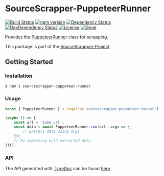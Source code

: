 # SourceScrapper-PuppeteerRunner

[![Build Status](https://travis-ci.org/OpenByteDev/SourceScrapper.svg?branch=master)](https://travis-ci.org/OpenByteDev/SourceScrapper)
[![npm version](https://badge.fury.io/js/sourcescrapper-puppeteer-runner.svg)](https://www.npmjs.com/package/sourcescrapper-puppeteer-runner)
[![Dependency Status](https://david-dm.org/OpenByteDev/SourceScrapper/status.svg?path=packages%2Fsourcescrapper-puppeteer-runner)](https://david-dm.org/OpenByteDev/SourceScrapper?path=packages%2Fsourcescrapper-puppeteer-runner)
[![DevDependency Status](https://david-dm.org/OpenByteDev/SourceScrapper/dev-status.svg?path=packages%2Fsourcescrapper-puppeteer-runner)](https://david-dm.org/OpenByteDev/SourceScrapper?path=packages%2Fsourcescrapper-puppeteer-runner&type=dev)
[![License](https://img.shields.io/github/license/mashape/apistatus.svg)](https://opensource.org/licenses/MIT)
[![Doge](https://img.shields.io/badge/doge-wow-yellow.svg)]()

Provides the [PuppeteerRunner](https://openbytedev.github.io/SourceScrapper/packages/sourcescrapper-puppeteer-runner/docs/classes/puppeteerrunner.html) class for scrapping.

This package is part of the [SourceScrapper-Project](https://github.com/OpenByteDev/SourceScrapper).


## Getting Started
### Installation
```bash
$ npm i sourcescrapper-puppeteer-runner
```


### Usage

```js
const { PuppeteerRunner } = require('sourcescrapper-puppeteer-runner');

(async () => {
    const url = 'some url';
    const data = await PuppeteerRunner.run(url, args => {
        // Extract data using args
    });
    // Do something with extracted data
})();
```


### API
The API generated with [TypeDoc](http://typedoc.org/) can be found [here](https://openbytedev.github.io/SourceScrapper/packages/sourcescrapper-puppeteer-runner/docs/).
